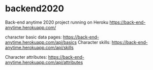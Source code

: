 # backend2020
Back-end anytime 2020 project running on Heroku
https://back-end-anytime.herokuapp.com/

character basic data pages:
https://back-end-anytime.herokuapp.com/api/basics
Character skills:
https://back-end-anytime.herokuapp.com/api/skills

Character attributes:
https://back-end-anytime.herokuapp.com/api/attributes
